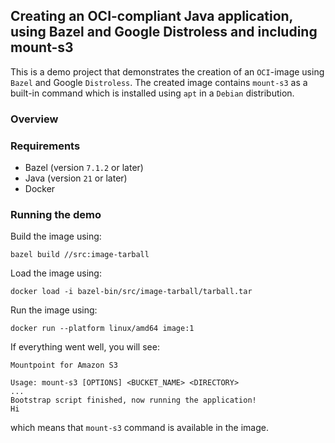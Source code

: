 ## Creating an OCI-compliant Java application, using Bazel and Google Distroless and including mount-s3

This is a demo project that demonstrates the creation of an `OCI`-image using `Bazel` and Google `Distroless`. The 
created image contains `mount-s3` as a built-in command which is installed using `apt` in a `Debian` distribution.

### Overview

### Requirements

- Bazel (version `7.1.2` or later)
- Java (version `21` or later)
- Docker

### Running the demo

Build the image using:
```shell
bazel build //src:image-tarball
```

Load the image using:
```shell
docker load -i bazel-bin/src/image-tarball/tarball.tar
```

Run the image using:
```shell
docker run --platform linux/amd64 image:1
```

If everything went well, you will see:
```shell
Mountpoint for Amazon S3

Usage: mount-s3 [OPTIONS] <BUCKET_NAME> <DIRECTORY>
...
Bootstrap script finished, now running the application!
Hi
```

which means that `mount-s3` command is available in the image.
